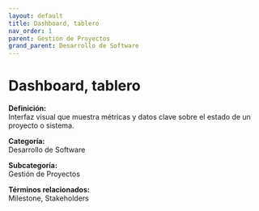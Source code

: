 ```yaml
---
layout: default
title: Dashboard, tablero
nav_order: 1
parent: Gestión de Proyectos
grand_parent: Desarrollo de Software
---
```


# Dashboard, tablero

**Definición:**  
Interfaz visual que muestra métricas y datos clave sobre el estado de un proyecto o sistema.

**Categoría:**  
Desarrollo de Software  

**Subcategoría:**  
Gestión de Proyectos

**Términos relacionados:**  
Milestone, Stakeholders
